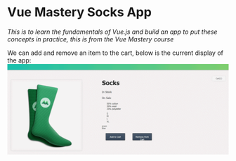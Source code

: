 # Vue Mastery Socks App
_This is to learn the fundamentals of Vue.js and build an app to put these concepts in practice, this is from the Vue Mastery course_

We can add and remove an item to the cart, below is the current display of the app:
![](VueApp.gif)
